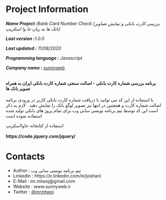 # Project Information
<p><b><h6>Name Project :</b>Bank Card Number Check (بررسی کارت بانکی و نمایش تصاویر بانک ها به زبان جا وا اسکریپ)</p>
<p><b>Last version  :</b>1.0.0</p>
<p><b>Last updated :</b> 11/08/2020</p>
<p><b>Programming language :</b> Javascript</p>
<p><b>Company name : </b><a target="_black" href="https://sunnyweb.ir">sunnyweb</a></p></h6>
<h4>برنامه بررسی شماره کارت بانکی - اصالت سنجی شماره کارت بانکی ایران به همراه تصویر بانک ها</h4>
<p>
با استفاده از این کد می توانید با دریافت شماره کارت بانکی کاربر در ورودی برنامه اصالت شماره کارت و همچنین در انتها نیز تصویر لوگو بانک را نمایش دهید . لازم به ذکر است این کد توسط تیم برنامه نویسی سانی وب برای تمام پروژ های بانکی تولید شده استفاده نموده است 
</p>
<p>
  استفاده از کتابخانه جاوااسکریپ
  <br>
  <code><script src="./jquery-3.2.1.min.js" type="text/javascript"></script></code>
  <br>
  <b>https://code.jquery.com/jquery/</b>
</p>

# Contacts
<ul>
<li>   Author      :   تیم برنامه نویسی سانی وب
<li>   Linkedin    :   https://ir.linkedin.com/in/joshani
<li>   E-Mail      :   mr.mtwoj@gmail.com
<li>   Website     :   www.sunnyweb.ir
<li>   Twitter     :   <a href="https://twitter.com/MrMtwoj">@mrmtwoj</a>
</ul>
